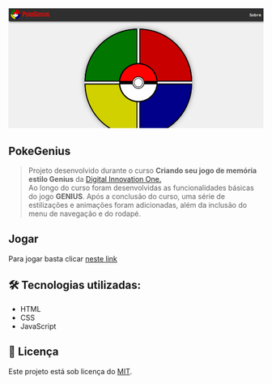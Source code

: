 <img src="./images/capa.png" alt="capa" />
<br />

## PokeGenius

> Projeto desenvolvido durante o curso **Criando seu jogo de memória estilo Genius** da [Digital Innovation One.](https://digitalinnovation.one/) <br>
> Ao longo do curso foram desenvolvidas as funcionalidades básicas do jogo **GENIUS**. Após a conclusão do curso, uma série de estilizações e animações foram adicionadas, além da inclusão do menu de navegação e do rodapé. <br>

## Jogar

Para jogar basta clicar [neste link](https://gustavogod.github.io/pokegenius/)

## 🛠 Tecnologias utilizadas:

- HTML
- CSS
- JavaScript

## 🔑 Licença 

Este projeto está sob licença do [MIT](https://opensource.org/licenses/mit-license.php).

